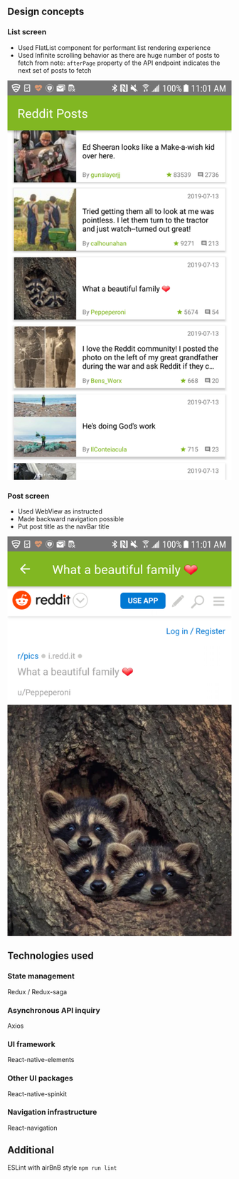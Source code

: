## Design concepts

### List screen
- Used FlatList component for performant list rendering experience
- Used Infinite scrolling behavior as there are huge number of posts to fetch from
  note: `afterPage` property of the API endpoint indicates the next set of posts to fetch  

![List screen](./screenshots/list_screen.png)

### Post screen
- Used WebView as instructed
- Made backward navigation possible
- Put post title as the navBar title  

![Post screen](./screenshots/post_screen.png)

## Technologies used

### State management
Redux / Redux-saga

### Asynchronous API inquiry
Axios

### UI framework
React-native-elements

### Other UI packages
React-native-spinkit

### Navigation infrastructure
React-navigation


## Additional
ESLint with airBnB style
`npm run lint`
